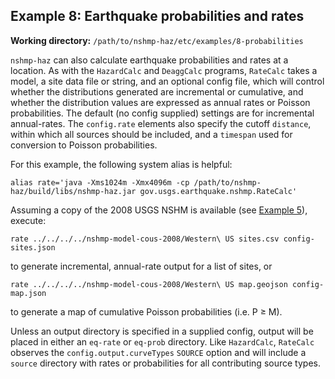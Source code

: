 Example 8: Earthquake probabilities and rates
---------------------------------------------

__Working directory:__ `/path/to/nshmp-haz/etc/examples/8-probabilities`

`nshmp-haz` can also calculate earthquake probabilities and rates at a location. As with the `HazardCalc` and `DeaggCalc` programs, `RateCalc` takes a model, a site data file or string, and an optional config file, which will control whether the distributions generated are incremental or cumulative, and whether the distribution values are expressed as annual rates or Poisson probabilities. The default (no config supplied) settings are for incremental annual-rates. The `config.rate` elements also specify the cutoff `distance`, within which all sources should be included, and a `timespan` used for conversion to Poisson probabilities.

For this example, the following system alias is helpful:

```Shell
alias rate='java -Xms1024m -Xmx4096m -cp /path/to/nshmp-haz/build/libs/nshmp-haz.jar gov.usgs.earthquake.nshmp.RateCalc'
```

Assuming a copy of the 2008 USGS NSHM is available (see [Example 5](../5-complex-model)), execute:

```Shell
rate ../../../../nshmp-model-cous-2008/Western\ US sites.csv config-sites.json
```

to generate incremental, annual-rate output for a list of sites, or

```Shell
rate ../../../../nshmp-model-cous-2008/Western\ US map.geojson config-map.json
```

to generate a map of cumulative Poisson probabilities (i.e. P ≥ M).

Unless an output directory is specified in a supplied config, output will be placed in either an `eq-rate` or `eq-prob` directory. Like `HazardCalc`, `RateCalc` observes the `config.output.curveTypes` `SOURCE` option and will include a `source` directory with rates or probabilities for all contributing source types.
